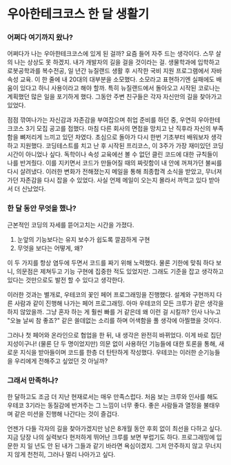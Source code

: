 # 우아한테크코스 한 달 생활기

### 어쩌다 여기까지 왔나?

어쩌다가 나는 우아한테크코스에 있게 된 걸까? 요즘 들어 자주 드는 생각이다.
스무 살의 나는 상상도 못 하겠지. 내가 개발자의 길을 걸을 것이라는 걸.
생물학과에 입학하고 로봇공학과를 복수전공, 일 년간 뉴질랜드 생활 후 시작한 국비 지원 프로그램에서 자바 속성 교육.
이 한 줄에 내 20대의 대부분을 소모했다. 소모라고 표현하기엔 실패에도 배움이 있다고 하니 사용이라고 해야 할까.
특히 뉴질랜드에서 돌아오고 시작된 코로나는 계획했던 많은 일을 포기하게 했다.
그동안 주변 친구들은 각자 자신만의 길을 찾아가고 있었다.

점점 깎여나가는 자신감과 자존감을 부여잡으며 취업 준비를 하던 중, 우연히 우아한테크코스 3기 모집 공고를 접했다.
마침 다른 회사의 면접을 망치고 난 직후라 자신의 부족함을 뼈저리게 느끼고 있던 차였다.
초심으로 돌아가 다시 한번 기초부터 배워보자 생각하고 지원했다.
코딩테스트를 치고 난 후 시작된 프리코스, 이 3주가 가장 재미있던 코딩 시간이 아니었나 싶다.
독학이나 속성 교육에선 볼 수 없던 클린 코드에 대한 규칙들이 나를 반겨줬다.
이를 지키면서 코드가 만들어질 때의 짜릿함이 내 안에 꺼져가던 불씨를 다시 살려냈다.
이러한 변화가 전해졌는지 메일을 통해 최종합격 소식을 받았고, 무너져가던 자존감을 다시 잡을 수 있었다.
사실 언제 메일이 오는지 몰라서 까먹고 있다 받아서 더 신났었다.

### 한 달 동안 무엇을 했나?

근본적인 코딩의 자세를 뜯어고치는 시간을 가졌다.

1. 눈앞의 기능보다는 유지 보수가 쉽도록 깔끔하게 구현
2. 무엇을 보다는 어떻게, 왜?

이 두 가지를 항상 염두에 두면서 코드를 짜기 위해 노력했다.
물론 기한에 맞춰 하다 보니, 의문점은 제쳐두고 기능 구현에 집중한 적도 있었지만.
그래도 기준을 잡고 생각하고 있다는 것만으로도 발전 할 수 있다고 생각한다.

이러한 것과는 별개로, 우테코의 꽃인 페어 프로그래밍을 진행했다.
설계와 구현까지 다른 사람과 같이 진행해 나가는 페어 프로그래밍.
아마 우테코의 모든 크루가 같은 생각을 하지 않았을까.
그냥 혼자 하는 게 훨씬 빠를 거 같은데 왜 이런 걸 시킬까?
인사 나누고 "오늘 날씨 참 좋죠?" 같은 쓸데없는 소리를 하며 어색함을 풀 생각에 아찔했을 것이다.

그러나 첫 페어와 온라인으로 협업을 한 뒤, 내 생각은 완전히 바뀌었다.
이게 바로 집단 지성이구나! (물론 단 두 명이었지만)
의문 없이 사용하던 기능들에 대한 토론을 통해, 새로운 지식을 받아들이며 코드를 한층 더 탄탄하게 작성했다.
우테코는 이러한 순기능들을 우리에게 전해주고 싶었던 것 아닐까?

### 그래서 만족하나?

한 달하고도 조금 더 지난 현재로서는 매우 만족스럽다.
처음 보는 크루와 인사를 해도 우테코 3기라는 동질감에 반겨주는 그 느낌이 너무 좋다.
좋은 사람들과 열정을 불태우며 같은 미션을 진행해 나간다는 것이 즐겁다.

언젠가 다들 각자의 길을 찾아가겠지만 남은 8개월 동안 후회 없이 최선을 다하고 싶다.
지금 당장 나의 실력보다 현저하게 뛰어난 크루를 보면 부럽기도 하다.
프로그래밍에 입문한 지 일 년도 안 된  내가 그들과 같기 바라면 욕심이겠지.
그저 안주하지 않고 무너지지 않게 천천히, 그러나 멀리 나아가고 싶다.